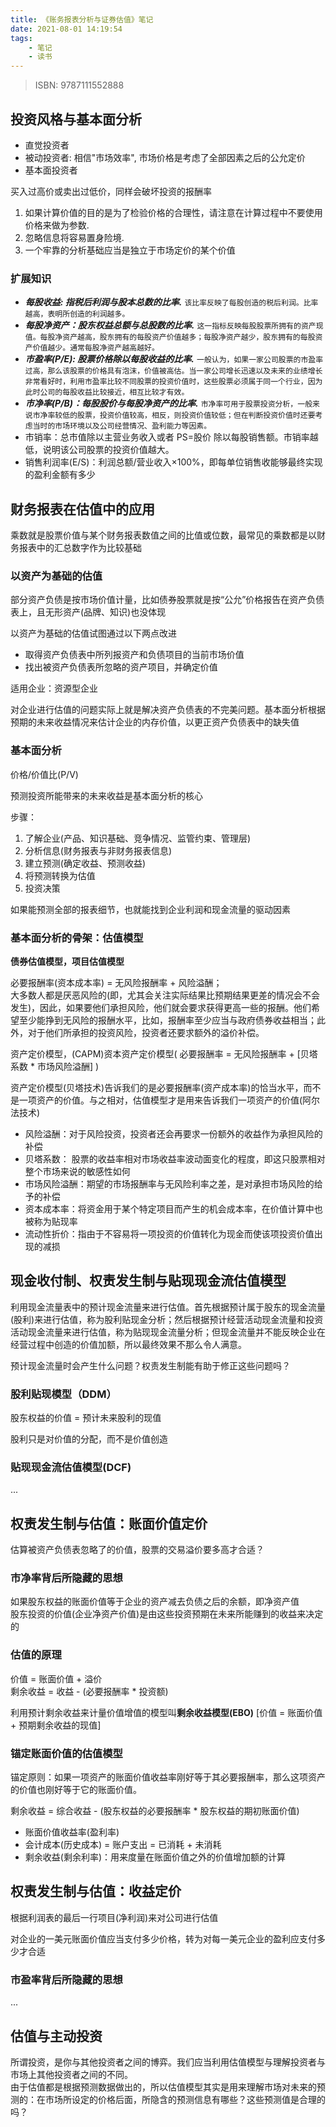 ```yaml
---
title: 《账务报表分析与证券估值》笔记
date: 2021-08-01 14:19:54
tags:
    - 笔记
    - 读书
---
```

> ISBN: 9787111552888


## 投资风格与基本面分析
- 直觉投资者
- 被动投资者: 相信"市场效率", 市场价格是考虑了全部因素之后的公允定价
- 基本面投资者

买入过高价或卖出过低价，同样会破坏投资的报酬率

1. 如果计算价值的目的是为了检验价格的合理性，请注意在计算过程中不要使用价格来做为参数.
2. 忽略信息将容易置身险境.
3. 一个牢靠的分析基础应当是独立于市场定价的某个价值
### 扩展知识
- ***每股收益: 指税后利润与股本总数的比率.***
`该比率反映了每股创造的税后利润。比率越高，表明所创造的利润越多。`
- ***每股净资产：股东权益总额与总股数的比率.***
`这一指标反映每股股票所拥有的资产现值。每股净资产越高，股东拥有的每股资产价值越多；每股净资产越少，股东拥有的每股资产价值越少。通常每股净资产越高越好。`
- ***市盈率(P/E): 股票价格除以每股收益的比率.***
`一般认为，如果一家公司股票的市盈率过高，那么该股票的价格具有泡沫，价值被高估。当一家公司增长迅速以及未来的业绩增长非常看好时，利用市盈率比较不同股票的投资价值时，这些股票必须属于同一个行业，因为此时公司的每股收益比较接近，相互比较才有效。`
- ***市净率(P/B)：每股股价与每股净资产的比率.***
`市净率可用于股票投资分析，一般来说市净率较低的股票，投资价值较高，相反，则投资价值较低；但在判断投资价值时还要考虑当时的市场环境以及公司经营情况、盈利能力等因素。`
- 市销率：总市值除以主营业务收入或者 PS=股价 除以每股销售额。市销率越低，说明该公司股票的投资价值越大。
- 销售利润率(E/S)：利润总额/营业收入×100%，即每单位销售收能够最终实现的盈利金额有多少


## 财务报表在估值中的应用
乘数就是股票价值与某个财务报表数值之间的比值或位数，最常见的乘数都是以财务报表中的汇总数字作为比较基础
### 以资产为基础的估值
部分资产负债是按市场价值计量，比如债券股票就是按“公允”价格报告在资产负债表上，且无形资产(品牌、知识)也没体现

以资产为基础的估值试图通过以下两点改进
- 取得资产负债表中所列报资产和负债项目的当前市场价值
- 找出被资产负债表所忽略的资产项目，并确定价值

适用企业：资源型企业

对企业进行估值的问题实际上就是解决资产负债表的不完美问题。基本面分析根据预期的未来收益情况来估计企业的内存价值，以更正资产负债表中的缺失值
### 基本面分析
价格/价值比(P/V)

预测投资所能带来的未来收益是基本面分析的核心

步骤：
1. 了解企业(产品、知识基础、竞争情况、监管约束、管理层)
2. 分析信息(财务报表与非财务报表信息)
3. 建立预测(确定收益、预测收益)
4. 将预测转换为估值
5. 投资决策

如果能预测全部的报表细节，也就能找到企业利润和现金流量的驱动因素
### 基本面分析的骨架：估值模型

**债券估值模型，项目估值模型**

必要报酬率(资本成本率) = 无风险报酬率 + 风险溢酬；  
大多数人都是厌恶风险的(即，尤其会关注实际结果比预期结果更差的情况会不会发生)，因此，如果要他们承担风险，他们就会要求获得更高一些的报酬。他们希望至少能挣到无风险的报酬水平，比如，报酬率至少应当与政府债券收益相当；此外，对于他们所承担的投资风险，投资者还要求额外的溢价补偿。

资产定价模型，(CAPM)资本资产定价模型( 必要报酬率 = 无风险报酬率 + [贝塔系数 * 市场风险溢酬] )

资产定价模型(贝塔技术)告诉我们的是必要报酬率(资产成本率)的恰当水平，而不是一项资产的价值。与之相对，估值模型才是用来告诉我们一项资产的价值(阿尔法技术)

- 风险溢酬：对于风险投资，投资者还会再要求一份额外的收益作为承担风险的补偿
- 贝塔系数： 股票的收益率相对市场收益率波动面变化的程度，即这只股票相对整个市场来说的敏感性如何
- 市场风险溢酬：期望的市场报酬率与无风险利率之差，是对承担市场风险的给予的补偿
- 资本成本率：将资金用于某个特定项目而产生的机会成本率，在价值计算中也被称为贴现率
- 流动性折价：指由于不容易将一项投资的价值转化为现金而使该项投资价值出现的减损


## 现金收付制、权责发生制与贴现现金流估值模型
利用现金流量表中的预计现金流量来进行估值。首先根据预计属于股东的现金流量(股利)来进行估值，称为股利贴现金分析；然后根据预计经营活动现金流量和投资活动现金流量来进行估值，称为贴现现金流量分析；但现金流量并不能反映企业在经营过程中创造的价值加额，所以最终效果不那么令人满意。

预计现金流量时会产生什么问题？权责发生制能有助于修正这些问题吗？
### 股利贴现模型（DDM）
股东权益的价值 = 预计未来股利的现值

股利只是对价值的分配，而不是价值创造
### 贴现现金流估值模型(DCF)
...


## 权责发生制与估值：账面价值定价
估算被资产负债表忽略了的价值，股票的交易溢价要多高才合适？
### 市净率背后所隐藏的思想
如果股东权益的账面价值等于企业的资产减去负债之后的余额，即净资产值  
股东投资的价值(企业净资产价值)是由这些投资预期在未来所能赚到的收益来决定的  
### 估值的原理
价值 = 账面价值 + 溢价  
剩余收益 = 收益 - (必要报酬率 * 投资额)

利用预计剩余收益来计量价值增值的模型叫**剩余收益模型(EBO)** [价值 = 账面价值 + 预期剩余收益的现值]
### 锚定账面价值的估值模型
锚定原则：如果一项资产的账面价值收益率刚好等于其必要报酬率，那么这项资产的价值也刚好等于它的账面价值。

剩余收益 = 综合收益 - (股东权益的必要报酬率 * 股东权益的期初账面价值)


- 账面价值收益率(盈利率)
- 会计成本(历史成本) = 账户支出 = 已消耗 + 未消耗
- 剩余收益(剩余利率)：用来度量在账面价值之外的价值增加额的计算


## 权责发生制与估值：收益定价
根据利润表的最后一行项目(净利润)来对公司进行估值

对企业的一美元账面价值应当支付多少价格，转为对每一美元企业的盈利应支付多少才合适
### 市盈率背后所隐藏的思想
...


## 估值与主动投资
所谓投资，是你与其他投资者之间的博弈。我们应当利用估值模型与理解投资者与市场上其他投资者之间的不同。  
由于估值都是根据预测数据做出的，所以估值模型其实是用来理解市场对未来的预测的：在市场所设定的价格后面，所隐含的预测信息有哪些？这些预测值是合理的吗？